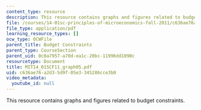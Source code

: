 ```yaml
---
content_type: resource
description: This resource contains graphs and figures related to budget constraints.
file: /courses/14-01sc-principles-of-microeconomics-fall-2011/c636ae76a2d35d9f05e3345286cce3b0_MIT14_01SCF11_graph05.pdf
file_type: application/pdf
learning_resource_types: []
ocw_type: OCWFile
parent_title: Budget Constraints
parent_type: CourseSection
parent_uid: 0c0a7957-a70d-ea1c-20bc-11996dd1090c
resourcetype: Document
title: MIT14_01SCF11_graph05.pdf
uid: c636ae76-a2d3-5d9f-05e3-345286cce3b0
video_metadata:
  youtube_id: null
---
```

This resource contains graphs and figures related to budget constraints.